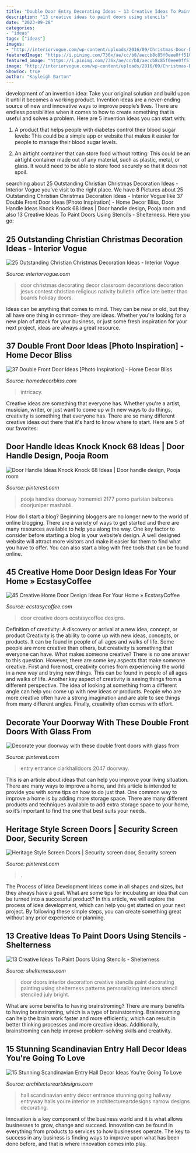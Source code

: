 ```yaml
---
title: "Double Door Entry Decorating Ideas ~ 13 Creative Ideas To Paint Doors Using Stencils"
description: "13 creative ideas to paint doors using stencils"
date: "2023-09-28"
categories:
- "ideas"
tags: ["ideas"]
images:
- "http://interiorvogue.com/wp-content/uploads/2016/09/Christmas-Door-Decorating-Contest.jpg"
featuredImage: "https://i.pinimg.com/736x/ae/cc/b8/aeccb8c85f0eee0ff5188a21bf8a78f5.jpg"
featured_image: "https://i.pinimg.com/736x/ae/cc/b8/aeccb8c85f0eee0ff5188a21bf8a78f5.jpg"
image: "http://interiorvogue.com/wp-content/uploads/2016/09/Christmas-Door-Decorating-Contest.jpg"
ShowToc: true
author: "Kayleigh Barton"
---
```



development of an invention idea: Take your original solution and build upon it until it becomes a working product.
Invention ideas are a never-ending source of new and innovative ways to improve people’s lives. There are endless possibilities when it comes to how to create something that is useful and solves a problem. Here are 5 invention ideas you can start with:
1) A product that helps people with diabetes control their blood sugar levels: This could be a simple app or website that makes it easier for people to manage their blood sugar levels.

2) An airtight container that can store food without rotting: This could be an airtight container made out of any material, such as plastic, metal, or glass. It would need to be able to store food securely so that it does not spoil.

	

		
searching about 25 Outstanding Christian Christmas Decoration Ideas - Interior Vogue you've visit to the right place. We have 8 Pictures about 25 Outstanding Christian Christmas Decoration Ideas - Interior Vogue like 37 Double Front Door Ideas [Photo Inspiration] - Home Decor Bliss, Door Handle Ideas Knock Knock 68 Ideas | Door handle design, Pooja room and also 13 Creative Ideas To Paint Doors Using Stencils - Shelterness. Here you go:
		
    
## 25 Outstanding Christian Christmas Decoration Ideas - Interior Vogue

<img loading=lazy src="http://interiorvogue.com/wp-content/uploads/2016/09/Christmas-Door-Decorating-Contest.jpg" onerror="this.onerror=null;this.src='https://tse3.mm.bing.net/th?id=OIP.BMPM7b80SZ89U73DmgRpOQHaJ4&amp;pid=15.1';" alt="25 Outstanding Christian Christmas Decoration Ideas - Interior Vogue">

_Source: interiorvogue.com_

>door christmas decorating decor classroom decorations decoration jesus contest christian religious nativity bulletin office late better than boards holiday doors. 

	

Ideas can be anything that comes to mind. They can be new or old, but they all have one thing in common- they are ideas. Whether you're looking for a new plan of attack for your business, or just some fresh inspiration for your next project, ideas are always a great resource.

    
## 37 Double Front Door Ideas [Photo Inspiration] - Home Decor Bliss

<img loading=lazy src="https://homedecorbliss.com/wp-content/uploads/2020/03/Wooden-double-door-decorated-with-Christmas-wreath-686x1024.jpg" onerror="this.onerror=null;this.src='https://tse2.mm.bing.net/th?id=OIP.XpabDDPxBVEfKVu51WqxqAHaLD&amp;pid=15.1';" alt="37 Double Front Door Ideas [Photo Inspiration] - Home Decor Bliss">

_Source: homedecorbliss.com_

>intricacy. 

	

Creative ideas are something that everyone has. Whether you're a artist, musician, writer, or just want to come up with new ways to do things, creativity is something that everyone has. There are so many different creative ideas out there that it's hard to know where to start. Here are 5 of our favorites: 

    
## Door Handle Ideas Knock Knock 68 Ideas | Door Handle Design, Pooja Room

<img loading=lazy src="https://i.pinimg.com/736x/e9/35/49/e93549f0f5bae42eeedb0971b3ad3aeb.jpg" onerror="this.onerror=null;this.src='https://tse2.mm.bing.net/th?id=OIP.NVSkmi-pE1Iie660K0mHPAAAAA&amp;pid=15.1';" alt="Door Handle Ideas Knock Knock 68 Ideas | Door handle design, Pooja room">

_Source: pinterest.com_

>pooja handles doorway homemidi 2177 pomo parisian balcones doorjuniper mashabli. 

	

How do I start a blog?
Beginning bloggers are no longer new to the world of online blogging. There are a variety of ways to get started and there are many resources available to help you along the way. One key factor to consider before starting a blog is your website’s design. A well designed website will attract more visitors and make it easier for them to find what you have to offer. You can also start a blog with free tools that can be found online.

    
## 45 Creative Home Door Design Ideas For Your Home » EcstasyCoffee

<img loading=lazy src="https://i0.wp.com/www.ecstasycoffee.com/wp-content/uploads/2017/01/Home-Door-Designs.jpg?resize=750%2C1060" onerror="this.onerror=null;this.src='https://tse2.mm.bing.net/th?id=OIP.3LvnESG8HFo8KNboz05-5gHaKd&amp;pid=15.1';" alt="45 Creative Home Door Design Ideas For Your Home » EcstasyCoffee">

_Source: ecstasycoffee.com_

>door creative doors ecstasycoffee designs. 

	

Definition of creativity: A discovery or arrival at a new idea, concept, or product
Creativity is the ability to come up with new ideas, concepts, or products. It can be found in people of all ages and walks of life. Some people are more creative than others, but creativity is something that everyone can have. What makes someone creative? There is no one answer to this question. However, there are some key aspects that make someone creative. First and foremost, creativity comes from experiencing the world in a new way and trying new things. This can be found in people of all ages and walks of life. Another key aspect of creativity is seeing things from a different perspective. The idea of looking at something from a different angle can help you come up with new ideas or products. People who are more creative often have a strong imagination and are able to see things from many different angles. Finally, creativity often comes with effort.

    
## Decorate Your Doorway With These Double Front Doors With Glass From

<img loading=lazy src="https://i.pinimg.com/736x/9a/e9/9a/9ae99ae0a3abf1be66374a3233ca2177.jpg" onerror="this.onerror=null;this.src='https://tse1.mm.bing.net/th?id=OIP.C8K6ONtOU8KJfmtlGMWyMgHaKX&amp;pid=15.1';" alt="Decorate your doorway with these double front doors with glass from">

_Source: pinterest.com_

>entry entrance clarkhalldoors 2047 doorway. 

	

This is an article about ideas that can help you improve your living situation. There are many ways to improve a home, and this article is intended to provide you with some tips on how to do just that. One common way to improve a home is by adding more storage space. There are many different products and techniques available to add extra storage space to your home, so it’s important to find the one that best suits your needs.

    
## Heritage Style Screen Doors | Security Screen Door, Security Screen

<img loading=lazy src="https://i.pinimg.com/736x/ae/cc/b8/aeccb8c85f0eee0ff5188a21bf8a78f5.jpg" onerror="this.onerror=null;this.src='https://tse4.mm.bing.net/th?id=OIP.I-O63wWLrF1nFkcZwhflNwHaJ3&amp;pid=15.1';" alt="Heritage Style Screen Doors | Security screen door, Security screen">

_Source: pinterest.com_

>. 

	

The Process of Idea Development
Ideas come in all shapes and sizes, but they always have a goal. What are some tips for incubating an idea that can be turned into a successful product? 
In this article, we will explore the process of idea development, which can help you get started on your next project. By following these simple steps, you can create something great without any prior experience or planning.

    
## 13 Creative Ideas To Paint Doors Using Stencils - Shelterness

<img loading=lazy src="http://i.shelterness.com/decorating-doors-with-stencils-6.jpg" onerror="this.onerror=null;this.src='https://tse2.mm.bing.net/th?id=OIP.drVYAIkvCbb0LWTvdXAUdQAAAA&amp;pid=15.1';" alt="13 Creative Ideas To Paint Doors Using Stencils - Shelterness">

_Source: shelterness.com_

>door doors interior decoration creative stencils paint decorating painting using shelterness patterns personalizing interiors stencil stenciled july bright. 

	

What are some benefits to having brainstroming?
There are many benefits to having brainstroming, which is a type of brainstorming. Brainstroming can help the brain work faster and more efficiently, which can result in better thinking processes and more creative ideas. Additionally, brainstroming can help improve problem-solving skills and creativity.

    
## 15 Stunning Scandinavian Entry Hall Decor Ideas You&#039;re Going To Love

<img loading=lazy src="https://www.architectureartdesigns.com/wp-content/uploads/2016/11/15-Stunning-Scandinavian-Entry-Hall-Decor-Ideas-Youre-Going-To-Love-15-630x841.jpg" onerror="this.onerror=null;this.src='https://tse3.mm.bing.net/th?id=OIP.dFupYp8ivrXr5lWYvOleWAHaJ4&amp;pid=15.1';" alt="15 Stunning Scandinavian Entry Hall Decor Ideas You&#039;re Going To Love">

_Source: architectureartdesigns.com_

>hall scandinavian entry decor entrance stunning going hallway entryway halls youre interior re architectureartdesigns narrow designs decorating. 

	

Innovation is a key component of the business world and it is what allows businesses to grow, change and succeed. Innovation can be found in everything from products to services to how businesses operate. The key to success in any business is finding ways to improve upon what has been done before, and that is where innovation comes into play.

